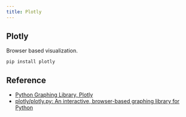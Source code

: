 ```yaml
---
title: Plotly
---
```


## Plotly
Browser based visualization.

```
pip install plotly
```

## Reference
* [Python Graphing Library, Plotly](https://plot.ly/python/)
* [plotly/plotly.py: An interactive, browser-based graphing library for Python](https://github.com/plotly/plotly.py)
